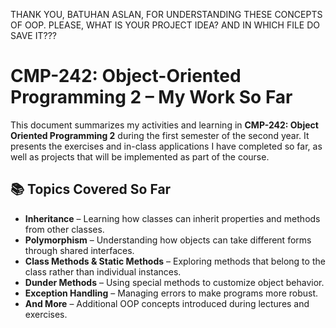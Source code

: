 THANK YOU, BATUHAN ASLAN, FOR UNDERSTANDING THESE CONCEPTS OF OOP. PLEASE, WHAT IS YOUR PROJECT IDEA? AND IN WHICH FILE DO SAVE IT???

# CMP-242: Object-Oriented Programming 2 – My Work So Far

This document summarizes my activities and learning in **CMP-242: Object Oriented Programming 2** during the first semester of the second year. It presents the exercises and in-class applications I have completed so far, as well as projects that will be implemented as part of the course.

## 📚 Topics Covered So Far
- **Inheritance** – Learning how classes can inherit properties and methods from other classes.
- **Polymorphism** – Understanding how objects can take different forms through shared interfaces.
- **Class Methods & Static Methods** – Exploring methods that belong to the class rather than individual instances.
- **Dunder Methods** – Using special methods to customize object behavior.
- **Exception Handling** – Managing errors to make programs more robust.
- **And More** – Additional OOP concepts introduced during lectures and exercises.
